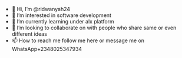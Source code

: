 - 👋 Hi, I’m @ridwanyah24
- 👀 I’m interested in software development
- 🌱 I’m currently learning under alx platform
- 💞️ I’m looking to collaborate on with people who share same or even different ideas
- 📫 How to reach me follow me here or message me on WhatsApp+2348025347934

<!---
ridwanyah24/ridwanyah24 is a ✨ special ✨ repository because its `README.md` (this file) appears on your GitHub profile.
You can click the Preview link to take a look at your changes.
--->
